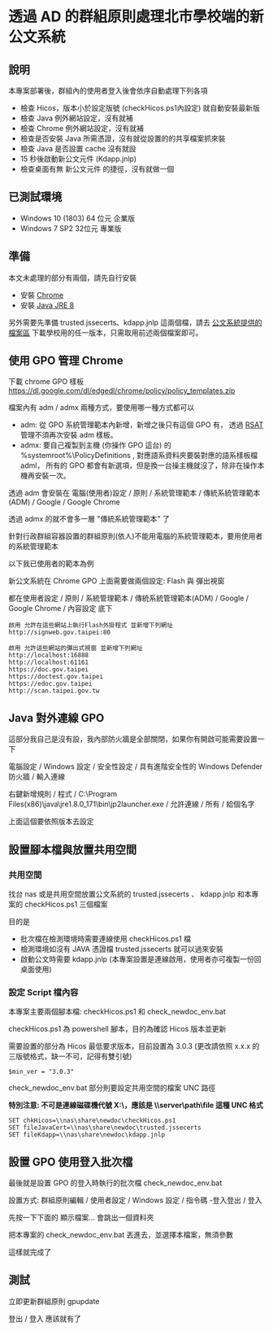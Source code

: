 # 透過 AD 的群組原則處理北市學校端的新公文系統

## 說明

本專案部署後，群組內的使用者登入後會依序自動處理下列各項

- 檢查 Hicos，版本小於設定版號 (checkHicos.ps1內設定) 就自動安裝最新版
- 檢查 Java 例外網站設定，沒有就補
- 檢查 Chrome 例外網站設定，沒有就補
- 檢查是否安裝 Java 所需憑證，沒有就從設置的的共享檔案抓來裝
- 檢查 Java 是否設置 cache 沒有就設
- 15 秒後啟動新公文元件 (Kdapp.jnlp)
- 檢查桌面有無 新公文元件 的捷徑，沒有就做一個

## 已測試環境

* Windows 10 (1803) 64 位元 企業版
* Windows 7 SP2 32位元 專業版

## 準備

本文未處理的部分有兩個，請先自行安裝

* 安裝 [Chrome](https://www.google.com.tw/chrome/)
* 安裝 [Java JRE 8](https://java.com)

另外需要先準備 trusted.jssecerts、kdapp.jnlp 這兩個檔，請去 [公文系統提供的檔案區](https://sites.google.com/view/newdoc/school/%E6%AA%94%E6%A1%88%E4%B8%8B%E8%BC%89%E8%88%87%E7%92%B0%E5%A2%83%E8%A8%AD%E5%AE%9A) 下載學校用的任一版本，只需取用前述兩個檔案即可。

## 使用 GPO 管理 Chrome

下載 chrome GPO 樣板 https://dl.google.com/dl/edgedl/chrome/policy/policy_templates.zip

檔案內有 adm / admx 兩種方式，要使用哪一種方式都可以

* adm: 從 GPO 系統管理範本內新增，新增之後只有這個 GPO 有， 透過 [RSAT](https://support.microsoft.com/zh-tw/help/2693643/remote-server-administration-tools-rsat-for-windows-operating-systems) 管理不須再次安裝 adm 樣板。
* admx: 要自己複製到主機 (你操作 GPO 這台) 的 %systemroot%\PolicyDefinitions , 對應語系資料夾要裝對應的語系樣板檔 adml， 所有的 GPO 都會有新選項，但是換一台操主機就沒了，除非在操作本機再安裝一次。

透過 adm 會安裝在 電腦(使用者)設定 / 原則 / 系統管理範本 / 傳統系統管理範本(ADM) / Google / Google Chrome

透過 admx 的就不會多一層 "傳統系統管理範本" 了

針對行政群組容器設置的群組原則(依人)不能用電腦的系統管理範本，要用使用者的系統管理範本

以下我已使用者的範本為例

新公文系統在 Chrome GPO 上面需要做兩個設定: Flash 與 彈出視窗

都在使用者設定 / 原則 / 系統管理範本 / 傳統系統管理範本(ADM) / Google / Google Chrome / 內容設定 底下

```
啟用 允許在這些網站上執行Flash外掛程式 並新增下列網址
http://signweb.gov.taipei:80
```
```
啟用 允許這些網站的彈出式視窗 並新增下列網址
http://localhost:16888
http://localhost:61161
https://doc.gov.taipei
https://doctest.gov.taipei
https://edoc.gov.taipei
http://scan.taipei.gov.tw 
```

## Java 對外連線 GPO

這部分我自己是沒有設，我內部防火牆是全部關閉，如果你有開啟可能需要設置一下

電腦設定 / Windows 設定 / 安全性設定 / 具有進階安全性的 Windows Defender 防火牆 / 輸入連線

右鍵新增規則 / 程式 / C:\Program Files(x86)\java\jre1.8.0_171\bin\jp2launcher.exe / 允許連線 / 所有 / 給個名字

上面這個要依照版本去設定

## 設置腳本檔與放置共用空間

### 共用空間

找台 nas 或是共用空間放置公文系統的 trusted.jssecerts 、 kdapp.jnlp 和本專案的 checkHicos.ps1 三個檔案

目的是

* 批次檔在檢測環境時需要連線使用 checkHicos.ps1 檔
* 檢測環境如沒有 JAVA 憑證檔 trusted.jssecerts 就可以過來安裝
* 啟動公文時需要 kdapp.jnlp (本專案設置是連線啟用，使用者亦可複製一份回桌面使用)

### 設定 Script  檔內容

本專案主要兩個腳本檔: checkHicos.ps1 和 check_newdoc_env.bat 

checkHicos.ps1 為 powershell 腳本，目的為確認 Hicos 版本並更新

需要設置的部分為 Hicos 最低要求版本，目前設置為 3.0.3 (更改請依照 x.x.x 的三版號格式，缺一不可，記得有雙引號)

```
$min_ver = "3.0.3"
```

check_newdoc_env.bat 部分則要設定共用空間的檔案 UNC 路徑 

**特別注意: 不可是連線磁碟機代號 X:\，應該是 \\\server\path\file 這種 UNC 格式**

```
SET chkHicos=\\nas\share\newdoc\checkHicos.ps1
SET fileJavaCert=\\nas\share\newdoc\trusted.jssecerts
SET fileKdapp=\\nas\share\newdoc\kdapp.jnlp
```

## 設置 GPO 使用登入批次檔

最後就是設置 GPO 的登入時執行的批次檔 check_newdoc_env.bat

設置方式: 群組原則編輯 / 使用者設定 / Windows 設定 / 指令碼 -登入登出 / 登入

先按一下下面的 顯示檔案... 會跳出一個資料夾

把本專案的 check_newdoc_env.bat 丟進去，並選擇本檔案，無須參數

這樣就完成了

## 測試

立即更新群組原則 gpupdate

登出 / 登入 應該就有了
